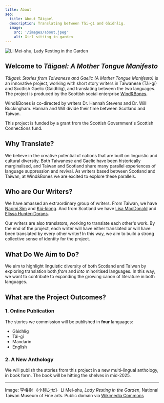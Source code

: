 ```yaml
---
title: About
seo:
  title: About Tâigael
  description: Translating between Tâi-gí and Gàidhlig.
  image:
    src: '/images/about.jpeg'
    alt: Girl sitting in garden
---
```


![Li Mei-shu, Lady Resting in the Garden](/images/about.jpeg)

## Welcome to _Tâigael: A Mother Tongue Manifesto_

_Tâigael: Stories from Taiwanese and Gaelic (A Mother Tongue Manifesto)_ is an innovative project, working with short story writers in Taiwanese (Tâi-gí) and Scottish Gaelic (Gàidhlig), and translating between the two languages. The project is produced by the Scottish social enterprise [Wind&Bones](https://www.windandbones.com).

Wind&Bones is co-directed by writers Dr. Hannah Stevens and Dr. Will Buckingham. Hannah and Will divide their time between Scotland and Taiwan.

This project is funded by a grant from the Scottish Government's Scottish Connections fund.

## Why Translate?

We believe in the creative potential of nations that are built on linguistic and cultural diversity. Both Taiwanese and Gaelic have been historically marginalised, and Taiwan and Scotland share many parallel experiences of language suppression and revival. As writers based between Scotland and Taiwan, at Wind&Bones we are excited to explore these parallels.

## Who are Our Writers?

We have amassed an extraordinary group of writers. From Taiwan, we have [Naomi Sím](/naomi) and [Kiú-kiong](/kiukiong). And from Scotland we have [Lisa MacDonald](/lisa) and [Elissa Hunter-Dorans](/elissa).

Our writers are also translators, working to translate each other's work. By the end of the project, each writer will have either translated or will have been translated by every other writer! In this way, we aim to build a strong collective sense of identity for the project.

## What Do We Aim to Do?

We aim to highlight linguistic diversity of both Scotland and Taiwan by exploring translation both _from_ and _into_ minoritised languages. In this way, we want to contribute to expanding the growing canon of literature in both languages.

## What are the Project Outcomes?

### 1. Online Publication

The stories we commission will be published in **four** languages:

- Gàidhlig
- Tâi-gí
- Mandarin
- English

### 2. A New Anthology

We will publish the stories from this project in a new multi-lingual anthology, in book form. The book will be hitting the shelves in mid-2025.

---

Image: 李梅樹 《小憩之女》 Li Mei-shu, _Lady Resting in the Garden_, National Taiwan Museum of Fine arts. Public domain via [Wikimedia Commons](https://commons.wikimedia.org/wiki/File:Lady_Resting_In_The_Garden_,by_Li_Mei-Shu.png)
